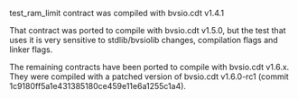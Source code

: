 test_ram_limit contract was compiled with bvsio.cdt v1.4.1

That contract was ported to compile with bvsio.cdt v1.5.0, but the test that uses it is very sensitive to stdlib/bvsiolib changes, compilation flags and linker flags.

The remaining contracts have been ported to compile with bvsio.cdt v1.6.x. They were compiled with a patched version of bvsio.cdt v1.6.0-rc1 (commit 1c9180ff5a1e431385180ce459e11e6a1255c1a4).
